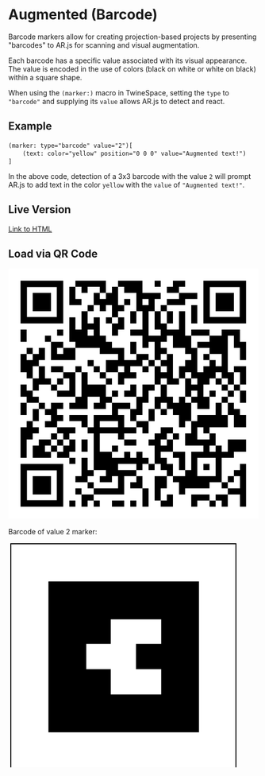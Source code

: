 # Augmented (Barcode)

Barcode markers allow for creating projection-based projects by presenting "barcodes" to AR.js for scanning and visual augmentation.

Each barcode has a specific value associated with its visual appearance. The value is encoded in the use of colors (black on white or white on black) within a square shape.

When using the `(marker:)` macro in TwineSpace, setting the `type` to `"barcode"` and supplying its `value` allows AR.js to detect and react.

## Example

```twee
(marker: type="barcode" value="2")[
    (text: color="yellow" position="0 0 0" value="Augmented text!")
]
```

In the above code, detection of a 3x3 barcode with the value `2` will prompt AR.js to add text in the color `yellow` with the `value` of `"Augmented text!"`.

## Live Version

[Link to HTML](https://videlais.github.io/twine-space/examples/ar/augmented-barcode.html)

## Load via QR Code

![QR code loader](qr-code-barcode.png)

Barcode of value 2 marker:

![Barcode marker](barcode.png)
